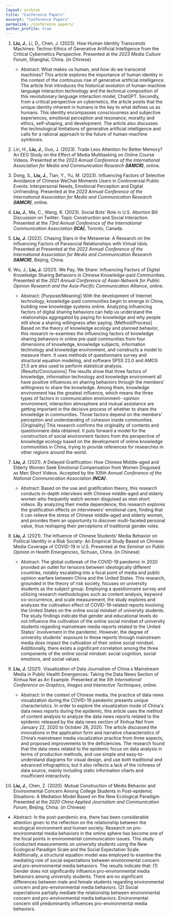 ```yaml
---
layout: archive
title: "Conference Papers"
excerpt: "Conference Papers"
permalink: /conference papers/
author_profile: true
---
```


1. **Liu, J.**, Li, D., Chen, J. (2023). How Human Identity Transcends Machines: Techno-Ethics of Generative Artificial Intelligence from the Critical Cybernetics Perspective. Presented at the _2023 Media Culture Forum_, Shanghai, China. (in Chinese)
   - Abstract: What makes us human, and how do we transcend machines? This article explores the importance of human identity in the context of the continuous rise of generative artificial intelligence. The article first introduces the historical evolution of human-machine language interaction technology and the technical composition of this revolutionary language interaction model, ChatGPT. Secondly, from a critical perspective on cybernetics, the article posits that the unique identity inherent in humans is the key to what defines us as humans. This identity encompasses consciousness and subjective experiences, emotional perception and resonance, morality and ethics, self-shaping, and development. The article also discusses the technological limitations of generative artificial intelligence and calls for a rational approach to the future of human-machine symbiosis.

2. Lin, H., **Liu, J.**, Guo, J. (2023). Trade Less Attention for Better Memory? An EEG Study on the Effect of Media Multitasking on Online Course Videos. Presented at the _2023 Annual Conference of the International Association for Media and Communication Research_ _**(IAMCR)**_, online.

3. Dong, S., **Liu, J.**, Tian, Y., Yu, M. (2023). Influencing Factors of Selective Avoidance of Chinese WeChat Moments Users in Controversial Public Events: Interpersonal Needs, Emotional Perception and Digital Unfriending. Presented at the _2023 Annual Conference of the International Association for Media and Communication Research **(IAMCR)**_, online.

4. **Liu, J.**, Ma, C., Wang, R. (2023). Social Bots’ Role in U.S. Abortion Bill Discussion on Twitter: Topic Construction and Social Interaction. Presented at the _73rd Annual Conference of the International Communication Association **(ICA)**_, Toronto, Canada.

5. **Liu, J.** (2022). Chasing Stars in the Metaverse: A Research on the Influencing Factors of Parasocial Relationships with Virtual Idols. Presented at Presented at the _2022 Annual Conference of the International Association for Media and Communication Research **(IAMCR)**_, Beijing, China.

6. Wu, J., **Liu, J.** (2021). We Pay, We Share: Influencing Factors of Digital Knowledge Sharing Behaviors in Chinese Knowledge-paid Communities. Presented at the _2021 Annual Conference of Asian Network for Public Opinion Research and the Asia-Pacific Communication Alliance_, online.

   - Abstract: [Purpose/Meaning] With the development of Internet technology, knowledge-paid communities begin to emerge in China, building new knowledge systems online. Analyzing influencing factors of digital sharing behaviors can help us understand the relationships aggregated by paying for knowledge and why people still show a sharing willingness after paying. [Method/Process] Based on the theory of knowledge ecology and planned behavior, this research re-examines the influencing factors of knowledge sharing behaviors in online pre-paid communities from four dimensions of knowledge, knowledge subjects, information technology and knowledge environment, and constructs a model to measure them. It uses methods of questionnaire survey and structural equation modeling, and software SPSS 22.0 and AMOS 21.0 are also used to perform statistical analysis. [Results/Conclusions] The results show that three factors of knowledge, information technology and knowledge environment all have positive influences on sharing behaviors through the members’ willingness to share the knowledge. Among them, knowledge environment has the greatest influence, which means the three types of factors in communication environment--opinion environment, interaction atmosphere and mutual assistance are getting important in the decisive process of whether to share the knowledge in communities. Those factors depend on the members’ perception and understanding of cohesion inside communities. [Originality] This research confirms the originality of contents and questionnaire data obtained. It puts forward a model for the construction of social environment factors from the perspective of knowledge ecology based on the development of online knowledge communities in China, trying to provide references for researches in other regions around the world.

7. **Liu, J.** (2021). A Delayed Gratification: How Chinese Middle-aged and Elderly Women Seek Emotional Compensation from Women Disguised as Men Short Videos. Accepted by the _105th Annual Conference of the National Communication Association **(NCA)**_.

   - Abstract: Based on the use and gratification theory, this research conducts in-depth interviews with Chinese middle-aged and elderly women who frequently watch women disguised as men short videos. By analyzing their media dependence, this research explores the gratification effects on interviewers’ emotional care, finding that it can relieve the stress of Chinese middle-aged and elderly women, and provides them an opportunity to discover multi-faceted personal value, thus reshaping their perceptions of traditional gender roles. 

8. **Liu, J.** (2021). The Influence of Chinese Students’ Media Behavior on Political Identity in a Risk Society: An Empirical Study Based on Chinese Media Coverage of COVID-19 in U.S. Presented at the _Seminar on Public Opinion in Health Emergencies_, Sichuan, China. (in Chinese)

   - Abstract: The global outbreak of the COVID-19 pandemic in 2020 provided an outlet for tensions between ideologically different countries, notably escalating into a focal point of media and public opinion warfare between China and the United States. This research, grounded in the theory of risk society, focuses on university students as the subject group. Employing a questionnaire survey and utilizing research methodologies such as content analysis, keyword co-occurrence, and scale measurement, the study explores and analyzes the cultivation effect of COVID-19-related reports involving the United States on the online social mindset of university students. The study findings indicate that gender and educational levels do not influence the cultivation of the online social mindset of university students regarding mainstream media reports related to the United States' involvement in the pandemic. However, the degree of university students' exposure to these reports through mainstream media does impact the cultivation of their online social mindset. Additionally, there exists a significant correlation among the three components of the online social mindset: social cognition, social emotions, and social values.

9. **Liu, J.** (2021). Visualization of Data Journalism of China s Mainstream Media in Public Health Emergences: Taking the Data News Section of Xinhua Net as An Example. Presented at the _5th International Conference on Graphics, Images and Interactive Techniques_, online.

   - Abstract: In the context of Chinese media, the practice of data news visualization during the COVID-19 pandemic presents unique characteristics. In order to explore the visualization mode of China's data news reports during the epidemic, this article uses the method of content analysis to analyze the data news reports related to the epidemic released by the data news section of Xinhua Net from January 22, 2020 to October 26, 2020. The article discussed the innovations in the application form and narrative characteristics of China’s mainstream media visualization practice from three aspects, and proposed improvements to the deficiencies. The research found that the data news related to the epidemic focus on data analysis in terms of production methods, and use simple and easy-to-understand diagrams for visual design, and use both traditional and advanced infographics; but it also reflects a lack of the richness of data source, mainly including static information charts and insufficient interactivity.

10. **Liu, J.**, Chen, Z. (2020). Mutual Construction of Media Behavior and Environmental Concern Among College Students in Post-epidemic Situations: A Mediation Model Based on the New Ecological Paradigm. Presented at the _2020 China Applied Journalism and Communication Forum_, Beijing, China. (in Chinese)

   - Abstract: In the post-pandemic era, there has been considerable attention given to the reflection on the relationship between the ecological environment and human society. Research on pro-environmental media behaviors in the online sphere has become one of the focal points in environmental communication issues. This study conducted measurements on university students using the New Ecological Paradigm Scale and the Social Expectation Scale. Additionally, a structural equation model was employed to examine the mediating role of social expectations between environmental concern and pro-environmental media behaviors. The results indicate that: (1) Gender does not significantly influence pro-environmental media behaviors among university students. There are no significant differences between male and female students regarding environmental concern and pro-environmental media behaviors. (2) Social expectations partially mediate the relationship between environmental concern and pro-environmental media behaviors. Environmental concern still predominantly influences pro-environmental media behaviors.
